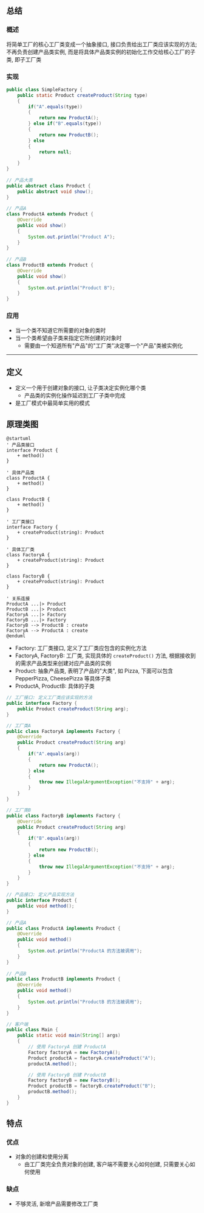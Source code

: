 ## 总结
### 概述
将简单工厂的核心工厂类变成一个抽象接口, 接口负责给出工厂类应该实现的方法; 不再负责创建产品类实例, 而是将具体产品类实例的初始化工作交给核心工厂的子类, 即子工厂类
### 实现
```java
public class SimpleFactory {  
    public static Product createProduct(String type)  
    {  
        if("A".equals(type))  
        {  
            return new ProductA();  
        } else if("B".equals(type))  
        {  
            return new ProductB();  
        } else  
        {  
            return null;  
        }  
    }  
}  
  
// 产品大类  
public abstract class Product {  
    public abstract void show();  
}  
  
// 产品A  
class ProductA extends Product {  
    @Override  
    public void show()  
    {  
        System.out.println("Product A");  
    }  
}  
  
// 产品B  
class ProductB extends Product {  
    @Override  
    public void show()  
    {  
        System.out.println("Product B");  
    }  
}
```
### 应用
- 当一个类不知道它所需要的对象的类时
- 当一个类希望由子类来指定它所创建的对象时
	- 需要由一个知道所有"产品"的"工厂类"决定哪一个"产品"类被实例化

---
## 定义
- 定义一个用于创建对象的接口, 让子类决定实例化哪个类
	- 产品类的实例化操作延迟到工厂子类中完成
- 是工厂模式中最简单实用的模式
## 原理类图
```puml
@startuml
' 产品类接口
interface Product {
    + method()
}

' 具体产品类
class ProductA {
    + method()
}

class ProductB {
    + method()
}

' 工厂类接口
interface Factory {
    + createProduct(string): Product
}

' 具体工厂类
class FactoryA {
    + createProduct(string): Product
}

class FactoryB {
    + createProduct(string): Product
}

' 关系连接
ProductA ...|> Product
ProductB ...|> Product
FactoryA ...|> Factory
FactoryB ...|> Factory
FactoryB --> ProductB : create
FactoryA --> ProductA : create
@enduml
```
- Factory: 工厂类接口, 定义了工厂类应包含的实例化方法
- FactoryA, FactoryB: 工厂类, 实现具体的 `createProduct()` 方法, 根据接收到的需求产品类型来创建对应产品类的实例
- Product: 抽象产品类, 表明了产品的"大类", 如 Pizza, 下面可以包含 PepperPizza, CheesePizza 等具体子类
- ProductA, ProductB: 具体的子类

```java
// 工厂接口: 定义工厂类应该实现的方法
public interface Factory {  
    public Product createProduct(String arg);  
}

// 工厂类A
public class FactoryA implements Factory {  
    @Override  
    public Product createProduct(String arg)  
    {  
        if("A".equals(arg))  
        {  
            return new ProductA();  
        } else  
        {  
            throw new IllegalArgumentException("不支持" + arg);  
        }  
    }  
}

// 工厂类B
public class FactoryB implements Factory {  
    @Override  
    public Product createProduct(String arg)  
    {  
        if("B".equals(arg))  
        {  
            return new ProductB();  
        } else  
        {  
            throw new IllegalArgumentException("不支持" + arg);  
        }  
    }  
}

// 产品接口: 定义产品实现方法
public interface Product {  
    public void method();  
}

// 产品A  
public class ProductA implements Product {  
    @Override  
    public void method()  
    {  
        System.out.println("ProductA 的方法被调用");  
    }  
}
  
// 产品B  
public class ProductB implements Product {  
    @Override  
    public void method()  
    {  
        System.out.println("ProductB 的方法被调用");  
    }  
}

// 客户端
public class Main {  
    public static void main(String[] args)  
    {  
        // 使用 FactoryA 创建 ProductA
        Factory factoryA = new FactoryA();
        Product productA = factoryA.createProduct("A");
        productA.method();

        // 使用 FactoryB 创建 ProductB
        Factory factoryB = new FactoryB();
        Product productB = factoryB.createProduct("B");
        productB.method();
    }
}
```
## 特点
### 优点
- 对象的创建和使用分离
	- 由工厂类完全负责对象的创建, 客户端不需要关心如何创建, 只需要关心如何使用
### 缺点
- 不够灵活, 新增产品需要修改工厂类
